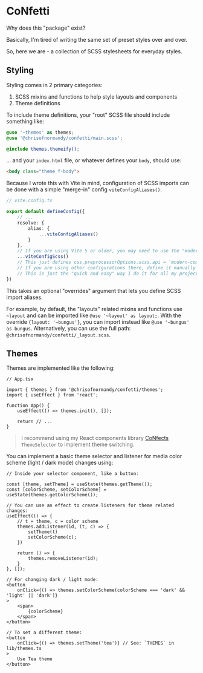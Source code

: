 # CoNfetti

Why does this "package" exist?

Basically, I'm tired of writing the same set of preset styles over and over.

So, here we are - a collection of SCSS stylesheets for everyday styles.

## Styling

Styling comes in 2 primary categories:

1. SCSS mixins and functions to help style layouts and components
2. Theme definitions

To include theme definitions, your "root" SCSS file should include something like:

```scss
@use '~themes' as themes;
@use '@chrisofnormandy/confetti/main.scss';

@include themes.themeify();
```

... and your `index.html` file, or whatever defines your `body`, should use:

```html
<body class="theme f-body">
```

Because I wrote this with Vite in mind, configuration of SCSS imports can be done with a simple "merge-in" config `viteConfigAliases()`.

```ts
// vite.config.ts

export default defineConfig({
    // ...
    resolve: {
        alias: {
            ...viteConfigAliases()
        }
    },
    // If you are using Vite 5 or older, you may need to use the "modern compiler" API option:
    ...viteConfigScss()
    // This just defines css.preprocessorOptions.scss.api = 'modern-compiler'
    // If you are using other configurations there, define it manually instead.
    // This is just the "quick and easy" way I do it for all my projects.
})
```

This takes an optional "overrides" argument that lets you define SCSS import aliases.

For example, by default, the "layouts" related mixins and functions use `~layout` and can be imported like `@use '~layout' as layout;`.
With the override `{layout: '~bungus'}`, you can import instead like `@use '~bungus' as bungus`.
Alternatively, you can use the full path: `@chrisofnormandy/confetti/_layout.scss`.

## Themes

Themes are implemented like the following:

```tsx
// App.tsx

import { themes } from '@chrisofnormandy/confetti/themes';
import { useEffect } from 'react';

function App() {
    useEffect(() => themes.init(), []);

    return // ...
}
```

> I recommend using my React components library [CoNfects](https://github.com/ChrisOfNormandy/confects) `ThemeSelector` to implement theme switching.

You can implement a basic theme selector and listener for media color scheme (light / dark mode) changes using:

```tsx
// Inside your selector component, like a button:

const [theme, setTheme] = useState(themes.getTheme());
const [colorScheme, setColorScheme] = useState(themes.getColorScheme());

// You can use an effect to create listeners for theme related changes:
useEffect(() => {
    // t = theme, c = color scheme
    themes.addListener(id, (t, c) => {
        setTheme(t)
        setColorScheme(c);
    })

    return () => {
        themes.removeListener(id);
    }
}, []);

// For changing dark / light mode:
<button
    onClick={() => themes.setColorScheme(colorScheme === 'dark' && 'light' || 'dark')}
>
    <span>
        {colorScheme}
    </span>
</button>

// To set a different theme:
<button
    onClick={() => themes.setTheme('tea')} // See: `THEMES` in lib/themes.ts
>
    Use Tea theme
</button>
```